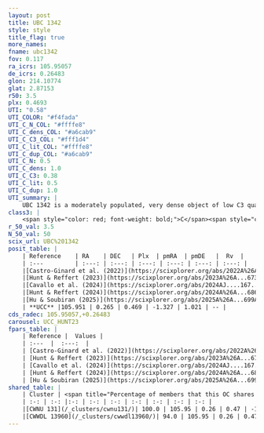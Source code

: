 ```yaml
---
layout: post
title: UBC 1342
style: style
title_flag: true
more_names: 
fname: ubc1342
fov: 0.117
ra_icrs: 105.95057
de_icrs: 0.26483
glon: 214.10774
glat: 2.87153
r50: 3.5
plx: 0.4693
UTI: "0.58"
UTI_COLOR: "#f4fada"
UTI_C_N_COL: "#ffffe8"
UTI_C_dens_COL: "#a6cab9"
UTI_C_C3_COL: "#fff1d4"
UTI_C_lit_COL: "#ffffe8"
UTI_C_dup_COL: "#a6cab9"
UTI_C_N: 0.5
UTI_C_dens: 1.0
UTI_C_C3: 0.38
UTI_C_lit: 0.5
UTI_C_dup: 1.0
UTI_summary: |
    UBC 1342 is a moderately populated, very dense object of low C3 quality. It was recently reported but it is moderately studied in the literature. This object shares a large percentage of members with 2 later reported entries.
class3: |
    <span style="color: red; font-weight: bold;">C</span><span style="color: #FFC300; font-weight: bold;">B</span>
r_50_val: 3.5
N_50_val: 50
scix_url: UBC%201342
posit_table: |
    | Reference    | RA    | DEC   | Plx  | pmRA  | pmDE   |  Rv  |
    | :---         | :---: | :---: | :---: | :---: | :---: | :---: |
    |[Castro-Ginard et al. (2022)](https://scixplorer.org/abs/2022A%26A...661A.118C) | 105.96 | 0.27 | 0.48 | -1.32 | 1.05 | -- |
    |[Hunt & Reffert (2023)](https://scixplorer.org/abs/2023A%26A...673A.114H) | 105.957 | 0.26 | 0.455 | -1.304 | 1.029 | -- |
    |[Cavallo et al. (2024)](https://scixplorer.org/abs/2024AJ....167...12C) | 105.947 | 0.272 | 0.46 | -- | -- | -- |
    |[Hunt & Reffert (2024)](https://scixplorer.org/abs/2024A%26A...686A..42H) | 105.957 | 0.26 | 0.455 | -1.304 | 1.029 | -- |
    |[Hu & Soubiran (2025)](https://scixplorer.org/abs/2025A%26A...699A.246H) | 105.947 | 0.272 | -- | -- | -- | -- |
    | **UCC** |105.951 | 0.265 | 0.469 | -1.327 | 1.021 | -- | 
cds_radec: 105.95057,+0.26483
carousel: UCC_HUNT23
fpars_table: |
    | Reference |  Values |
    | :---  |  :---:  |
    | [Castro-Ginard et al. (2022)](https://scixplorer.org/abs/2022A%26A...661A.118C) | `AV=0.553, Dist=2280, logAge=7.86` |
    | [Hunt & Reffert (2023)](https://scixplorer.org/abs/2023A%26A...673A.114H) | `AV50=0.608, diffAV50=0.734, MOD50=11.486, logAge50=8.732` |
    | [Cavallo et al. (2024)](https://scixplorer.org/abs/2024AJ....167...12C) | `AV50=0.96, dMod50=11.32, logAge50=8.74, [Fe/H]50=-0.49` |
    | [Hunt & Reffert (2024)](https://scixplorer.org/abs/2024A%26A...686A..42H) | `MassJ=146.307` |
    | [Hu & Soubiran (2025)](https://scixplorer.org/abs/2025A%26A...699A.246H) | `MA22=-0.18, MA23f=-0.46, MZ23=-0.38, MK24=-0.36, MF24=-0.29` |
shared_table: |
    | Cluster | <span title="Percentage of members that this OC shares with the ones listed">%</span>   | RA   | DEC   | Plx   | pmRA  | pmDE  | Rv | UTI |
    | :-: | :-: |:-: | :-: | :-: | :-: | :-: | :-: | :-: |
    |[CWNU 131](/_clusters/cwnu131/)| 100.0 | 105.95 | 0.26 | 0.47 | -1.33 | 1.04 | 14.6 |0.05 |
    |[CWWDL 13960](/_clusters/cwwdl13960/)| 94.0 | 105.95 | 0.26 | 0.47 | -1.33 | 1.04 | 14.6 |0.01 |
---
```


